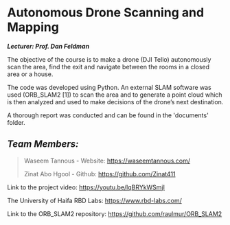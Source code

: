 # Autonomous Drone Scanning and Mapping


***Lecturer: Prof. Dan Feldman***


The objective of the course is to make a drone (DJI Tello) autonomously scan the area, find the exit and navigate between the rooms in a closed area or a house.

The code was developed using Python. An external SLAM software was used (ORB_SLAM2 [1]) to scan the area and to generate a point cloud which is then analyzed and used to make decisions of the drone’s next destination.

A thorough report was conducted and can be found in the 'documents' folder.

## _Team Members:_

> Waseem Tannous - Website: https://waseemtannous.com/
> 
> Zinat Abo Hgool - Github: https://github.com/Zinat411



Link to the project video: https://youtu.be/lqBRYkWSmjI

The University of Haifa RBD Labs: https://www.rbd-labs.com/


Link to the ORB_SLAM2 repository: https://github.com/raulmur/ORB_SLAM2

